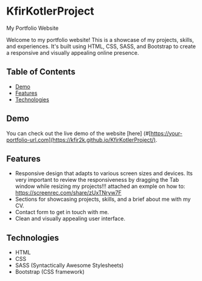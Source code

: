 # KfirKotlerProject
My Portfolio Website

Welcome to my portfolio website! This is a showcase of my projects, skills, and experiences. It's built using HTML, CSS, SASS, and Bootstrap to create a responsive and visually appealing online presence.

## Table of Contents
- [Demo](#demo)
- [Features](#features)
- [Technologies](#technologies)

## Demo
You can check out the live demo of the website [here] (#[https://your-portfolio-url.com](https://kfir2k.github.io/KfirKotlerProject/).

## Features
- Responsive design that adapts to various screen sizes and devices.
Its very important to review the responsiveness by dragging the Tab window while resizing my projects!!!
attached an exmple on how to: https://screenrec.com/share/zUxTNryw7F
- Sections for showcasing projects, skills, and a brief about me with my CV.
- Contact form to get in touch with me.
- Clean and visually appealing user interface.

## Technologies
- HTML
- CSS
- SASS (Syntactically Awesome Stylesheets)
- Bootstrap (CSS framework)
